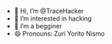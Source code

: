 - 👋 Hi, I’m @TraceHacker
- 👀 I’m interested in hacking
- 🌱 I’m a begginer
- 😄 Pronouns: Zuri Yorito Nismo

<!---
TraceHacker/TraceHacker is a ✨ special ✨ repository because its `README.md` (this file) appears on your GitHub profile.
You can click the Preview link to take a look at your changes.
--->
